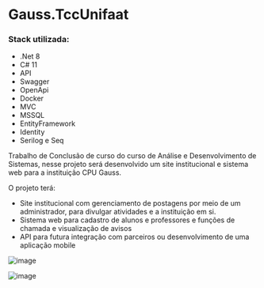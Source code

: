# Gauss.TccUnifaat

### Stack utilizada:
- .Net 8
- C# 11
- API
- Swagger
- OpenApi
- Docker
- MVC
- MSSQL
- EntityFramework
- Identity
- Serilog e Seq

Trabalho de Conclusão de curso do curso de Análise e Desenvolvimento de Sistemas, nesse projeto será desenvolvido um site institucional e sistema web para a instituição CPU Gauss.

O projeto terá:

- Site institucional com gerenciamento de postagens por meio de um administrador, para divulgar atividades e a instituição em si.
- Sistema web para cadastro de alunos e professores e funções de chamada e visualização de avisos
- API para futura integração com parceiros ou desenvolvimento de uma aplicação mobile

![image](https://github.com/hajikazuo/Gauss.TccUnifaat/assets/105826619/5bb71788-d1f9-4a6c-8393-d8d3eeacbf54)

![image](https://github.com/hajikazuo/Gauss.TccUnifaat/assets/105826619/c85b1f7a-9da5-4ed0-87f1-5ab0582fbb02)


